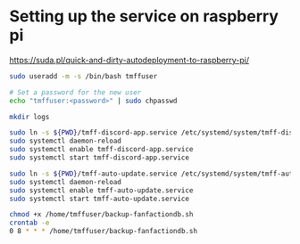 # Setting up the service on raspberry pi

https://suda.pl/quick-and-dirty-autodeployment-to-raspberry-pi/

```bash
sudo useradd -m -s /bin/bash tmffuser

# Set a password for the new user
echo "tmffuser:<password>" | sudo chpasswd

mkdir logs

sudo ln -s ${PWD}/tmff-discord-app.service /etc/systemd/system/tmff-discord-app.service
sudo systemctl daemon-reload
sudo systemctl enable tmff-discord-app.service
sudo systemctl start tmff-discord-app.service

sudo ln -s ${PWD}/tmff-auto-update.service /etc/systemd/system/tmff-auto-update.service
sudo systemctl daemon-reload
sudo systemctl enable tmff-auto-update.service
sudo systemctl start tmff-auto-update.service

chmod +x /home/tmffuser/backup-fanfactiondb.sh
crontab -e
0 8 * * * /home/tmffuser/backup-fanfactiondb.sh
```